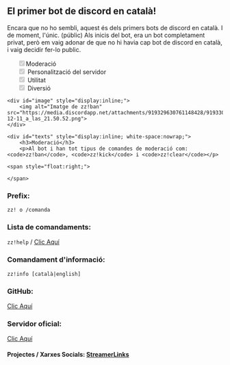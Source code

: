 ## El primer bot de discord en català!

Encara que no ho sembli, aquest &eacute;s dels primers bots de discord en catal&agrave;. I de moment, l'&uacute;nic. (públic)
Als inicis del bot, era un bot completament privat, per&ograve; em vaig adonar de que no hi havia cap bot de discord en catal&agrave;, i vaig decidir fer-lo public.

<ul style="list-style: none;" class="contains-task-list">

<li class="task-list-item"><input type="checkbox" id="" disabled="" class="task-list-item-checkbox" checked="">Moderació</li>
<li class="task-list-item"><input type="checkbox" id="" disabled="" class="task-list-item-checkbox" checked=""> Personalització del servidor</li>
<li class="task-list-item"><input type="checkbox" id="" disabled="" class="task-list-item-checkbox" checked=""> Utilitat</li>
<li class="task-list-item"><input type="checkbox" id="" disabled="" class="task-list-item-checkbox" checked=""> Diversió</li>
</ul>

<div id="moderacio" style="white-space:nowrap">

    <div id="image" style="display:inline;">
        <img alt="Imatge de zz!ban" src="https://media.discordapp.net/attachments/919329630761148428/919330574861205534/Captura_de_pantalla_2021-12-11_a_las_21.50.52.png">
    </div>

    <div id="texts" style="display:inline; white-space:nowrap;"> 
        <h3>Moderació</h3>
        <p>Al bot i han tot tipus de comandes de moderació com: <code>zz!ban</code>, <code>zz!kick</code> i <code>zz!clear</code></p> 
</div>

</div>
<p style="text-align:left;">
    
    <span style="float:right;">
        
    </span>
</p>


### Prefix:
`zz! o /comanda`

### Lista de comandaments:
`zz!help` / [Clic Aquí](https://github.com/MrOrange9-JCT/Ezpezialet/wiki/Comandaments)

### Comandament d'informació:
`zz!info [català|english]`

### GitHub:
[Clic Aquí](https://github.com/MrOrange9-JCT/Ezpezialet/)

### Servidor oficial:
[Clic Aquí](https://discord.gg/HgW2GaR)

#### **Projectes / Xarxes Socials:** [StreamerLinks](https://streamerlinks.com/MrOrange9_JCT)
